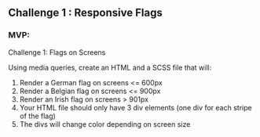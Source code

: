 ## Challenge 1 : Responsive Flags

### MVP:

Challenge 1: Flags on Screens

Using media queries, create an HTML and a SCSS file that will:

1. Render a German flag on screens <= 600px
1. Render a Belgian flag on screens <= 900px
1. Render an Irish flag on screens > 901px
1. Your HTML file should only have 3 div elements (one div for each stripe of the flag)
1. The divs will change color depending on screen size
